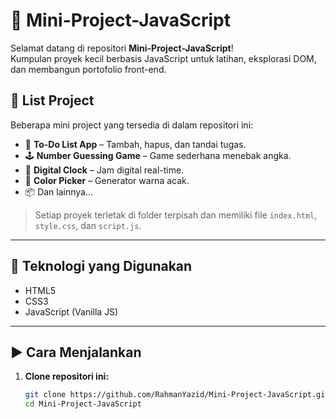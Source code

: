 # 🧠 Mini-Project-JavaScript

Selamat datang di repositori **Mini-Project-JavaScript**!  
Kumpulan proyek kecil berbasis JavaScript untuk latihan, eksplorasi DOM, dan membangun portofolio front-end.

## 📁 List Project

Beberapa mini project yang tersedia di dalam repositori ini:

- 🎯 **To-Do List App** – Tambah, hapus, dan tandai tugas.
- 🕹️ **Number Guessing Game** – Game sederhana menebak angka.
- 📅 **Digital Clock** – Jam digital real-time.
- 🎨 **Color Picker** – Generator warna acak.
- 📦 Dan lainnya...

> Setiap proyek terletak di folder terpisah dan memiliki file `index.html`, `style.css`, dan `script.js`.

---

## 🚀 Teknologi yang Digunakan

- HTML5
- CSS3
- JavaScript (Vanilla JS)

---

## ▶️ Cara Menjalankan

1. **Clone repositori ini:**
   ```bash
   git clone https://github.com/RahmanYazid/Mini-Project-JavaScript.git
   cd Mini-Project-JavaScript
